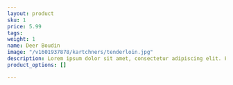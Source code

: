 ```yaml
---
layout: product
sku: 1
price: 5.99
tags:
weight: 1
name: Deer Boudin
image: "/v1601937878/kartchners/tenderloin.jpg"
description: Lorem ipsum dolor sit amet, consectetur adipiscing elit. Fusce dictum nec massa ac lacinia. Sed imperdiet elit sed efficitur facilisis. Nam posuere turpis in est tempus ultricies.
product_options: []

---
```


